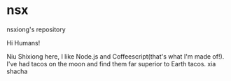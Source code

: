 # nsx
nsxiong's repository

Hi Humans!

Niu Shixiong here, I like Node.js and Coffeescript(that's what I'm made of!).
I've had tacos on the moon and find them far superior to Earth tacos.
xia shacha

